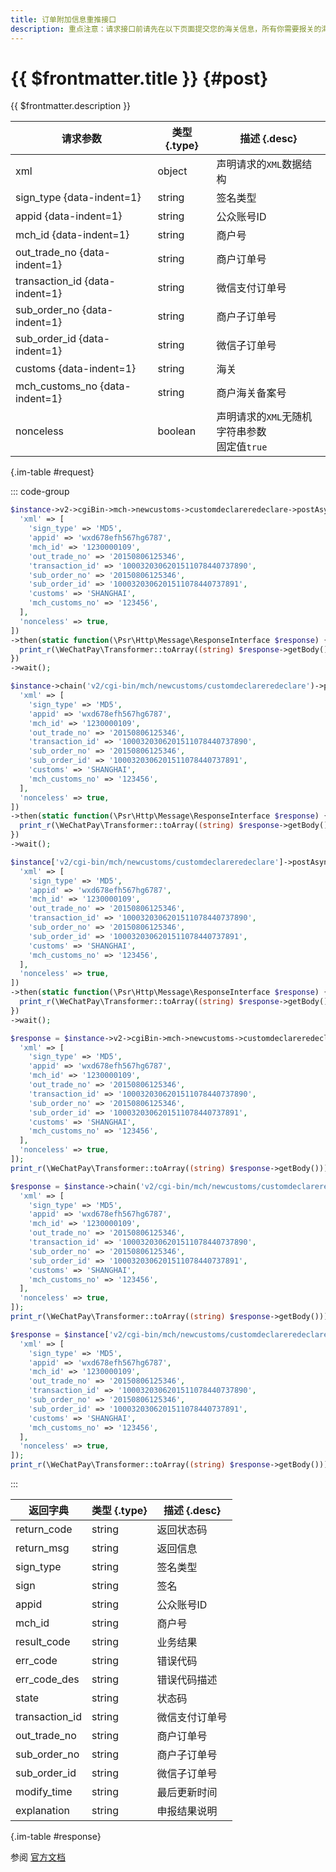 ```yaml
---
title: 订单附加信息重推接口
description: 重点注意：请求接口前请先在以下页面提交您的海关信息，所有你需要报关的海关信息都需要提交，且信息真实有效。
---
```


# {{ $frontmatter.title }} {#post}

{{ $frontmatter.description }}

| 请求参数 | 类型 {.type} | 描述 {.desc}
| --- | --- | ---
| xml | object | 声明请求的`XML`数据结构
| sign_type {data-indent=1} | string | 签名类型
| appid {data-indent=1} | string | 公众账号ID
| mch_id {data-indent=1} | string | 商户号
| out_trade_no {data-indent=1} | string | 商户订单号
| transaction_id {data-indent=1} | string | 微信支付订单号
| sub_order_no {data-indent=1} | string | 商户子订单号
| sub_order_id {data-indent=1} | string | 微信子订单号
| customs {data-indent=1} | string | 海关
| mch_customs_no {data-indent=1} | string | 商户海关备案号
| nonceless | boolean | 声明请求的`XML`无随机字符串参数<br/>固定值`true`

{.im-table #request}

::: code-group

```php [异步纯链式]
$instance->v2->cgiBin->mch->newcustoms->customdeclareredeclare->postAsync([
  'xml' => [
    'sign_type' => 'MD5',
    'appid' => 'wxd678efh567hg6787',
    'mch_id' => '1230000109',
    'out_trade_no' => '20150806125346',
    'transaction_id' => '1000320306201511078440737890',
    'sub_order_no' => '20150806125346',
    'sub_order_id' => '1000320306201511078440737891',
    'customs' => 'SHANGHAI',
    'mch_customs_no' => '123456',
  ],
  'nonceless' => true,
])
->then(static function(\Psr\Http\Message\ResponseInterface $response) {
  print_r(\WeChatPay\Transformer::toArray((string) $response->getBody()));
})
->wait();
```

```php [异步声明式]
$instance->chain('v2/cgi-bin/mch/newcustoms/customdeclareredeclare')->postAsync([
  'xml' => [
    'sign_type' => 'MD5',
    'appid' => 'wxd678efh567hg6787',
    'mch_id' => '1230000109',
    'out_trade_no' => '20150806125346',
    'transaction_id' => '1000320306201511078440737890',
    'sub_order_no' => '20150806125346',
    'sub_order_id' => '1000320306201511078440737891',
    'customs' => 'SHANGHAI',
    'mch_customs_no' => '123456',
  ],
  'nonceless' => true,
])
->then(static function(\Psr\Http\Message\ResponseInterface $response) {
  print_r(\WeChatPay\Transformer::toArray((string) $response->getBody()));
})
->wait();
```

```php [异步属性式]
$instance['v2/cgi-bin/mch/newcustoms/customdeclareredeclare']->postAsync([
  'xml' => [
    'sign_type' => 'MD5',
    'appid' => 'wxd678efh567hg6787',
    'mch_id' => '1230000109',
    'out_trade_no' => '20150806125346',
    'transaction_id' => '1000320306201511078440737890',
    'sub_order_no' => '20150806125346',
    'sub_order_id' => '1000320306201511078440737891',
    'customs' => 'SHANGHAI',
    'mch_customs_no' => '123456',
  ],
  'nonceless' => true,
])
->then(static function(\Psr\Http\Message\ResponseInterface $response) {
  print_r(\WeChatPay\Transformer::toArray((string) $response->getBody()));
})
->wait();
```

```php [同步纯链式]
$response = $instance->v2->cgiBin->mch->newcustoms->customdeclareredeclare->post([
  'xml' => [
    'sign_type' => 'MD5',
    'appid' => 'wxd678efh567hg6787',
    'mch_id' => '1230000109',
    'out_trade_no' => '20150806125346',
    'transaction_id' => '1000320306201511078440737890',
    'sub_order_no' => '20150806125346',
    'sub_order_id' => '1000320306201511078440737891',
    'customs' => 'SHANGHAI',
    'mch_customs_no' => '123456',
  ],
  'nonceless' => true,
]);
print_r(\WeChatPay\Transformer::toArray((string) $response->getBody()));
```

```php [同步声明式]
$response = $instance->chain('v2/cgi-bin/mch/newcustoms/customdeclareredeclare')->post([
  'xml' => [
    'sign_type' => 'MD5',
    'appid' => 'wxd678efh567hg6787',
    'mch_id' => '1230000109',
    'out_trade_no' => '20150806125346',
    'transaction_id' => '1000320306201511078440737890',
    'sub_order_no' => '20150806125346',
    'sub_order_id' => '1000320306201511078440737891',
    'customs' => 'SHANGHAI',
    'mch_customs_no' => '123456',
  ],
  'nonceless' => true,
]);
print_r(\WeChatPay\Transformer::toArray((string) $response->getBody()));
```

```php [同步属性式]
$response = $instance['v2/cgi-bin/mch/newcustoms/customdeclareredeclare']->post([
  'xml' => [
    'sign_type' => 'MD5',
    'appid' => 'wxd678efh567hg6787',
    'mch_id' => '1230000109',
    'out_trade_no' => '20150806125346',
    'transaction_id' => '1000320306201511078440737890',
    'sub_order_no' => '20150806125346',
    'sub_order_id' => '1000320306201511078440737891',
    'customs' => 'SHANGHAI',
    'mch_customs_no' => '123456',
  ],
  'nonceless' => true,
]);
print_r(\WeChatPay\Transformer::toArray((string) $response->getBody()));
```

:::

| 返回字典 | 类型 {.type} | 描述 {.desc}
| --- | --- | ---
| return_code | string | 返回状态码
| return_msg | string | 返回信息
| sign_type | string | 签名类型
| sign | string | 签名
| appid | string | 公众账号ID
| mch_id | string | 商户号
| result_code | string | 业务结果
| err_code | string | 错误代码
| err_code_des | string | 错误代码描述
| state | string | 状态码
| transaction_id | string | 微信支付订单号
| out_trade_no | string | 商户订单号
| sub_order_no | string | 商户子订单号
| sub_order_id | string | 微信子订单号
| modify_time | string | 最后更新时间
| explanation | string | 申报结果说明

{.im-table #response}

参阅 [官方文档](https://pay.weixin.qq.com/wiki/doc/api/external/declarecustom.php?chapter=18_4)
